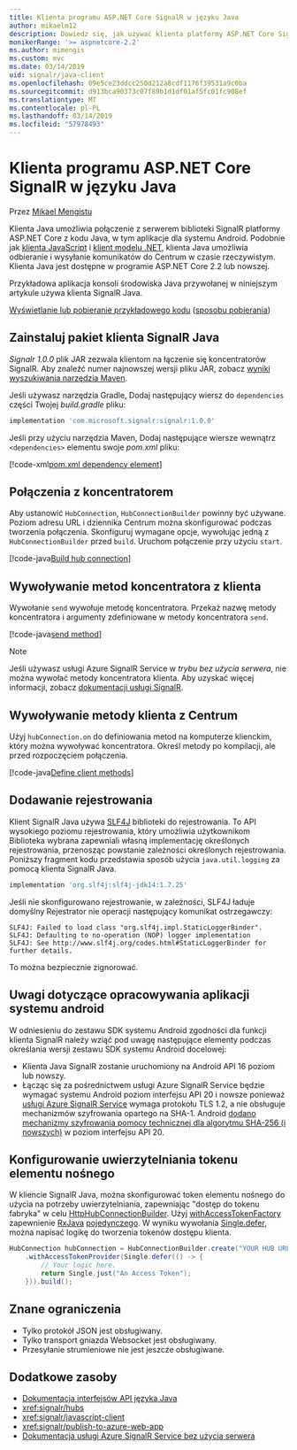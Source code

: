 ```yaml
---
title: Klienta programu ASP.NET Core SignalR w języku Java
author: mikaelm12
description: Dowiedz się, jak używać klienta platformy ASP.NET Core SignalR w języku Java.
monikerRange: '>= aspnetcore-2.2'
ms.author: mimengis
ms.custom: mvc
ms.date: 03/14/2019
uid: signalr/java-client
ms.openlocfilehash: 09e5ce23ddcc250d212a8cdf1176f39531a9c0ba
ms.sourcegitcommit: d913bca90373c07f89b1d1df01af5fc01fc908ef
ms.translationtype: MT
ms.contentlocale: pl-PL
ms.lasthandoff: 03/14/2019
ms.locfileid: "57978493"
---
```

# <a name="aspnet-core-signalr-java-client"></a>Klienta programu ASP.NET Core SignalR w języku Java

Przez [Mikael Mengistu](https://twitter.com/MikaelM_12)

Klienta Java umożliwia połączenie z serwerem biblioteki SignalR platformy ASP.NET Core z kodu Java, w tym aplikacje dla systemu Android. Podobnie jak [klienta JavaScript](xref:signalr/javascript-client) i [klient modelu .NET](xref:signalr/dotnet-client), klienta Java umożliwia odbieranie i wysyłanie komunikatów do Centrum w czasie rzeczywistym. Klienta Java jest dostępne w programie ASP.NET Core 2.2 lub nowszej.

Przykładowa aplikacja konsoli środowiska Java przywołanej w niniejszym artykule używa klienta SignalR Java.

[Wyświetlanie lub pobieranie przykładowego kodu](https://github.com/aspnet/Docs/tree/master/aspnetcore/signalr/java-client/sample) ([sposobu pobierania](xref:index#how-to-download-a-sample))

## <a name="install-the-signalr-java-client-package"></a>Zainstaluj pakiet klienta SignalR Java

*Signalr 1.0.0* plik JAR zezwala klientom na łączenie się koncentratorów SignalR. Aby znaleźć numer najnowszej wersji pliku JAR, zobacz [wyniki wyszukiwania narzędzia Maven](https://search.maven.org/search?q=g:com.microsoft.signalr%20AND%20a:signalr).

Jeśli używasz narzędzia Gradle, Dodaj następujący wiersz do `dependencies` części Twojej *build.gradle* pliku:

```gradle
implementation 'com.microsoft.signalr:signalr:1.0.0'
```

Jeśli przy użyciu narzędzia Maven, Dodaj następujące wiersze wewnątrz `<dependencies>` elementu swoje *pom.xml* pliku:

[!code-xml[pom.xml dependency element](java-client/sample/pom.xml?name=snippet_dependencyElement)]

## <a name="connect-to-a-hub"></a>Połączenia z koncentratorem

Aby ustanowić `HubConnection`, `HubConnectionBuilder` powinny być używane. Poziom adresu URL i dziennika Centrum można skonfigurować podczas tworzenia połączenia. Skonfiguruj wymagane opcje, wywołując jedną z `HubConnectionBuilder` przed `build`. Uruchom połączenie przy użyciu `start`.

[!code-java[Build hub connection](java-client/sample/src/main/java/Chat.java?range=16-17)]

## <a name="call-hub-methods-from-client"></a>Wywoływanie metod koncentratora z klienta

Wywołanie `send` wywołuje metodę koncentratora. Przekaż nazwę metody koncentratora i argumenty zdefiniowane w metody koncentratora `send`.

[!code-java[send method](java-client/sample/src/main/java/Chat.java?range=28)]

> [!NOTE]
> Jeśli używasz usługi Azure SignalR Service w *trybu bez użycia serwera*, nie można wywołać metody koncentratora klienta. Aby uzyskać więcej informacji, zobacz [dokumentacji usługi SignalR](/azure/azure-signalr/signalr-concept-serverless-development-config).

## <a name="call-client-methods-from-hub"></a>Wywoływanie metody klienta z Centrum

Użyj `hubConnection.on` do definiowania metod na komputerze klienckim, który można wywoływać koncentratora. Określ metody po kompilacji, ale przed rozpoczęciem połączenia.

[!code-java[Define client methods](java-client/sample/src/main/java/Chat.java?range=19-21)]

## <a name="add-logging"></a>Dodawanie rejestrowania

Klient SignalR Java używa [SLF4J](https://www.slf4j.org/) biblioteki do rejestrowania. To API wysokiego poziomu rejestrowania, który umożliwia użytkownikom Biblioteka wybrana zapewniali własną implementację określonych rejestrowania, przenosząc powstanie zależności określonych rejestrowania. Poniższy fragment kodu przedstawia sposób użycia `java.util.logging` za pomocą klienta SignalR Java.

```gradle
implementation 'org.slf4j:slf4j-jdk14:1.7.25'
```

Jeśli nie skonfigurowano rejestrowanie, w zależności, SLF4J ładuje domyślny Rejestrator nie operacji następujący komunikat ostrzegawczy:

```
SLF4J: Failed to load class "org.slf4j.impl.StaticLoggerBinder".
SLF4J: Defaulting to no-operation (NOP) logger implementation
SLF4J: See http://www.slf4j.org/codes.html#StaticLoggerBinder for further details.
```

To można bezpiecznie zignorować.

## <a name="android-development-notes"></a>Uwagi dotyczące opracowywania aplikacji systemu android

W odniesieniu do zestawu SDK systemu Android zgodności dla funkcji klienta SignalR należy wziąć pod uwagę następujące elementy podczas określania wersji zestawu SDK systemu Android docelowej:

* Klienta Java SignalR zostanie uruchomiony na Android API 16 poziom lub nowszy.
* Łącząc się za pośrednictwem usługi Azure SignalR Service będzie wymagać systemu Android poziom interfejsu API 20 i nowsze ponieważ [usługi Azure SignalR Service](/azure/azure-signalr/signalr-overview) wymaga protokołu TLS 1.2, a nie obsługuje mechanizmów szyfrowania opartego na SHA-1. Android [dodano mechanizmy szyfrowania pomocy technicznej dla algorytmu SHA-256 (i nowszych)](https://developer.android.com/reference/javax/net/ssl/SSLSocket) w poziom interfejsu API 20.

## <a name="configure-bearer-token-authentication"></a>Konfigurowanie uwierzytelniania tokenu elementu nośnego

W kliencie SignalR Java, można skonfigurować token elementu nośnego do użycia na potrzeby uwierzytelniania, zapewniając "dostęp do tokenu fabryka" w celu [HttpHubConnectionBuilder](/java/api/com.microsoft.signalr._http_hub_connection_builder?view=aspnet-signalr-java). Użyj [withAccessTokenFactory](/java/api/com.microsoft.signalr._http_hub_connection_builder.withaccesstokenprovider?view=aspnet-signalr-java#com_microsoft_signalr__http_hub_connection_builder_withAccessTokenProvider_Single_String__) zapewnienie [RxJava](https://github.com/ReactiveX/RxJava) [pojedynczego<String>](http://reactivex.io/documentation/single.html). W wyniku wywołania [Single.defer](http://reactivex.io/RxJava/javadoc/io/reactivex/Single.html#defer-java.util.concurrent.Callable-), można napisać logikę do tworzenia tokenów dostępu klienta.

```java
HubConnection hubConnection = HubConnectionBuilder.create("YOUR HUB URL HERE")
    .withAccessTokenProvider(Single.defer(() -> {
        // Your logic here.
        return Single.just("An Access Token");
    })).build();
```

## <a name="known-limitations"></a>Znane ograniczenia

* Tylko protokół JSON jest obsługiwany.
* Tylko transport gniazda Websocket jest obsługiwany.
* Przesyłanie strumieniowe nie jest jeszcze obsługiwane.

## <a name="additional-resources"></a>Dodatkowe zasoby

* [Dokumentacja interfejsów API języka Java](/java/api/com.microsoft.signalr?view=aspnet-signalr-java)
* <xref:signalr/hubs>
* <xref:signalr/javascript-client>
* <xref:signalr/publish-to-azure-web-app>
* [Dokumentacja usługi Azure SignalR Service bez użycia serwera](/azure/azure-signalr/signalr-concept-serverless-development-config)
